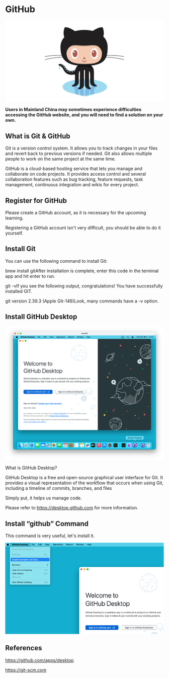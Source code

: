 # GitHub

![](./images/05-GitHub_1.jpeg)

**Users in Mainland China may sometimes experience difficulties accessing the GitHub website, and you will need to find a solution on your own.**

## What is Git &amp; GitHub

Git is a version control system. It allows you to track changes in your files and revert back to previous versions if needed. Git also allows multiple people to work on the same project at the same time.

GitHub is a cloud-based hosting service that lets you manage and collaborate on code projects. It provides access control and several collaboration features such as bug tracking, feature requests, task management, continuous integration and wikis for every project.

## Register for GitHub

Please create a GitHub account, as it is necessary for the upcoming learning.

Registering a GitHub account isn't very difficult, you should be able to do it yourself.

## Install Git

You can use the following command to install Git:

brew install gitAfter installation is complete, enter this code in the terminal app and hit enter to run.

git -vIf you see the following output, congratulations! You have successfully installed GIT.

git version 2.39.3 (Apple Git-146)Look, many commands have a -v option.

## Install GitHub Desktop

![](./images/05-GitHub_2.png)

What is GitHub Desktop?

GitHub Desktop is a free and open-source graphical user interface for Git. It provides a visual representation of the workflow that occurs when using Git, including a timeline of commits, branches, and files

Simply put, it helps us manage code.

Please refer to https://desktop.github.com for more information.

## Install “github” Command

This command is very useful, let's install it.

![](./images/05-GitHub_3.png)

## References

https://github.com/apps/desktop

https://git-scm.com